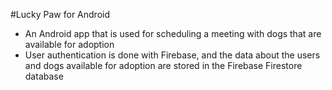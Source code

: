 #Lucky Paw for Android

- An Android app that is used for scheduling a meeting with dogs that are available for adoption
- User authentication is done with Firebase, and the data about the users and dogs available for adoption are stored in the Firebase Firestore
database
